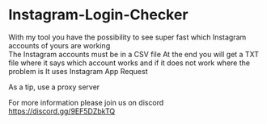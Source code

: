 # Instagram-Login-Checker
With my tool you have the possibility to see super fast which Instagram accounts of yours are working   
The Instagram accounts must be in a CSV file 
At the end you will get a TXT file where it says which account works and if it does not work where the problem is 
It uses Instagram App Request

As a tip, use a proxy server 

For more information please join us on discord https://discord.gg/9EF5DZbkTQ
